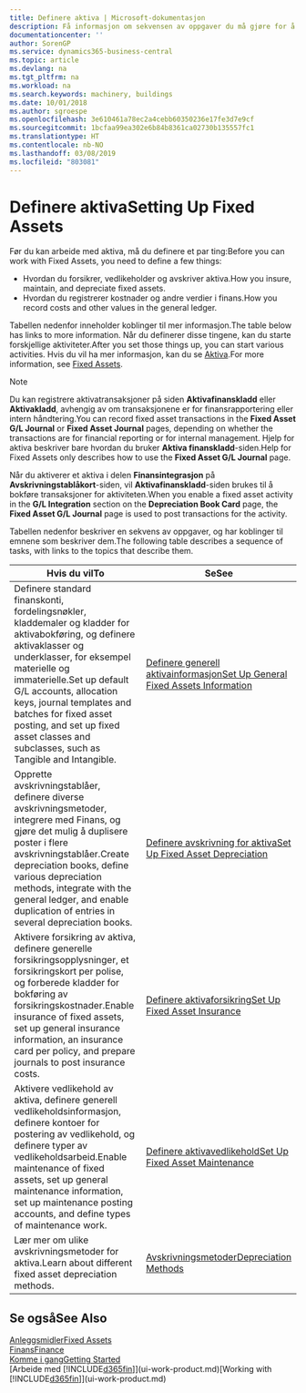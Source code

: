 ```yaml
---
title: Definere aktiva | Microsoft-dokumentasjon
description: Få informasjon om sekvensen av oppgaver du må gjøre for å definere aktiva, for eksempel maskiner eller bygninger.
documentationcenter: ''
author: SorenGP
ms.service: dynamics365-business-central
ms.topic: article
ms.devlang: na
ms.tgt_pltfrm: na
ms.workload: na
ms.search.keywords: machinery, buildings
ms.date: 10/01/2018
ms.author: sgroespe
ms.openlocfilehash: 3e610461a78ec2a4cebb60350236e17fe3d7e9cf
ms.sourcegitcommit: 1bcfaa99ea302e6b84b8361ca02730b135557fc1
ms.translationtype: HT
ms.contentlocale: nb-NO
ms.lasthandoff: 03/08/2019
ms.locfileid: "803081"
---
```

# <a name="setting-up-fixed-assets"></a><span data-ttu-id="ab51f-103">Definere aktiva</span><span class="sxs-lookup"><span data-stu-id="ab51f-103">Setting Up Fixed Assets</span></span>
<span data-ttu-id="ab51f-104">Før du kan arbeide med aktiva, må du definere et par ting:</span><span class="sxs-lookup"><span data-stu-id="ab51f-104">Before you can work with Fixed Assets, you need to define a few things:</span></span>  

* <span data-ttu-id="ab51f-105">Hvordan du forsikrer, vedlikeholder og avskriver aktiva.</span><span class="sxs-lookup"><span data-stu-id="ab51f-105">How you insure, maintain, and depreciate fixed assets.</span></span>  
* <span data-ttu-id="ab51f-106">Hvordan du registrerer kostnader og andre verdier i finans.</span><span class="sxs-lookup"><span data-stu-id="ab51f-106">How you record costs and other values in the general ledger.</span></span>  

<span data-ttu-id="ab51f-107">Tabellen nedenfor inneholder koblinger til mer informasjon.</span><span class="sxs-lookup"><span data-stu-id="ab51f-107">The table below has links to more information.</span></span> <span data-ttu-id="ab51f-108">Når du definerer disse tingene, kan du starte forskjellige aktiviteter.</span><span class="sxs-lookup"><span data-stu-id="ab51f-108">After you set those things up, you can start various activities.</span></span> <span data-ttu-id="ab51f-109">Hvis du vil ha mer informasjon, kan du se [Aktiva](fa-manage.md).</span><span class="sxs-lookup"><span data-stu-id="ab51f-109">For more information, see [Fixed Assets](fa-manage.md).</span></span>  

> [!NOTE]  
>   <span data-ttu-id="ab51f-110">Du kan registrere aktivatransaksjoner på siden **Aktivafinanskladd** eller **Aktivakladd**, avhengig av om transaksjonene er for finansrapportering eller intern håndtering.</span><span class="sxs-lookup"><span data-stu-id="ab51f-110">You can record fixed asset transactions in the **Fixed Asset G/L Journal** or **Fixed Asset Journal** pages, depending on whether the transactions are for financial reporting or for internal management.</span></span> <span data-ttu-id="ab51f-111">Hjelp for aktiva beskriver bare hvordan du bruker **Aktiva finanskladd**-siden.</span><span class="sxs-lookup"><span data-stu-id="ab51f-111">Help for Fixed Assets only describes how to use the **Fixed Asset G/L Journal** page.</span></span>  

<span data-ttu-id="ab51f-112">Når du aktiverer et aktiva i delen **Finansintegrasjon** på **Avskrivningstablåkort**-siden, vil **Aktivafinanskladd**-siden brukes til å bokføre transaksjoner for aktiviteten.</span><span class="sxs-lookup"><span data-stu-id="ab51f-112">When you enable a fixed asset activity in the **G/L Integration** section on the **Depreciation Book Card** page, the **Fixed Asset G/L Journal** page is used to post transactions for the activity.</span></span>

<span data-ttu-id="ab51f-113">Tabellen nedenfor beskriver en sekvens av oppgaver, og har koblinger til emnene som beskriver dem.</span><span class="sxs-lookup"><span data-stu-id="ab51f-113">The following table describes a sequence of tasks, with links to the topics that describe them.</span></span>  

| <span data-ttu-id="ab51f-114">Hvis du vil</span><span class="sxs-lookup"><span data-stu-id="ab51f-114">To</span></span> | <span data-ttu-id="ab51f-115">Se</span><span class="sxs-lookup"><span data-stu-id="ab51f-115">See</span></span> |
| --- | --- |
| <span data-ttu-id="ab51f-116">Definere standard finanskonti, fordelingsnøkler, kladdemaler og kladder for aktivabokføring, og definere aktivaklasser og underklasser, for eksempel materielle og immaterielle.</span><span class="sxs-lookup"><span data-stu-id="ab51f-116">Set up default G/L accounts, allocation keys, journal templates and batches for fixed asset posting, and set up fixed asset classes and subclasses, such as Tangible and Intangible.</span></span> |[<span data-ttu-id="ab51f-117">Definere generell aktivainformasjon</span><span class="sxs-lookup"><span data-stu-id="ab51f-117">Set Up General Fixed Assets Information</span></span>](fa-how-setup-general.md) |
| <span data-ttu-id="ab51f-118">Opprette avskrivningstablåer, definere diverse avskrivningsmetoder, integrere med Finans, og gjøre det mulig å duplisere poster i flere avskrivningstablåer.</span><span class="sxs-lookup"><span data-stu-id="ab51f-118">Create depreciation books, define various depreciation methods, integrate with the general ledger, and enable duplication of entries in several depreciation books.</span></span> |[<span data-ttu-id="ab51f-119">Definere avskrivning for aktiva</span><span class="sxs-lookup"><span data-stu-id="ab51f-119">Set Up Fixed Asset Depreciation</span></span>](fa-how-setup-depreciation.md) |
| <span data-ttu-id="ab51f-120">Aktivere forsikring av aktiva, definere generelle forsikringsopplysninger, et forsikringskort per polise, og forberede kladder for bokføring av forsikringskostnader.</span><span class="sxs-lookup"><span data-stu-id="ab51f-120">Enable insurance of fixed assets, set up general insurance information, an insurance card per policy, and prepare journals to post insurance costs.</span></span> |[<span data-ttu-id="ab51f-121">Definere aktivaforsikring</span><span class="sxs-lookup"><span data-stu-id="ab51f-121">Set Up Fixed Asset Insurance</span></span>](fa-how-setup-insurance.md) |
| <span data-ttu-id="ab51f-122">Aktivere vedlikehold av aktiva, definere generell vedlikeholdsinformasjon, definere kontoer for postering av vedlikehold, og definere typer av vedlikeholdsarbeid.</span><span class="sxs-lookup"><span data-stu-id="ab51f-122">Enable maintenance of fixed assets, set up general maintenance information, set up maintenance posting accounts, and define types of maintenance work.</span></span> |[<span data-ttu-id="ab51f-123">Definere aktivavedlikehold</span><span class="sxs-lookup"><span data-stu-id="ab51f-123">Set Up Fixed Asset Maintenance</span></span>](fa-how-setup-maintenance.md) |
| <span data-ttu-id="ab51f-124">Lær mer om ulike avskrivningsmetoder for aktiva.</span><span class="sxs-lookup"><span data-stu-id="ab51f-124">Learn about different fixed asset depreciation methods.</span></span> |[<span data-ttu-id="ab51f-125">Avskrivningsmetoder</span><span class="sxs-lookup"><span data-stu-id="ab51f-125">Depreciation Methods</span></span>](fa-depreciation-methods.md) |

## <a name="see-also"></a><span data-ttu-id="ab51f-126">Se også</span><span class="sxs-lookup"><span data-stu-id="ab51f-126">See Also</span></span>
[<span data-ttu-id="ab51f-127">Anleggsmidler</span><span class="sxs-lookup"><span data-stu-id="ab51f-127">Fixed Assets</span></span>](fa-manage.md)  
[<span data-ttu-id="ab51f-128">Finans</span><span class="sxs-lookup"><span data-stu-id="ab51f-128">Finance</span></span>](finance.md)  
[<span data-ttu-id="ab51f-129">Komme i gang</span><span class="sxs-lookup"><span data-stu-id="ab51f-129">Getting Started</span></span>](product-get-started.md)  
<span data-ttu-id="ab51f-130">[Arbeide med [!INCLUDE[d365fin](includes/d365fin_md.md)]](ui-work-product.md)</span><span class="sxs-lookup"><span data-stu-id="ab51f-130">[Working with [!INCLUDE[d365fin](includes/d365fin_md.md)]](ui-work-product.md)</span></span>
